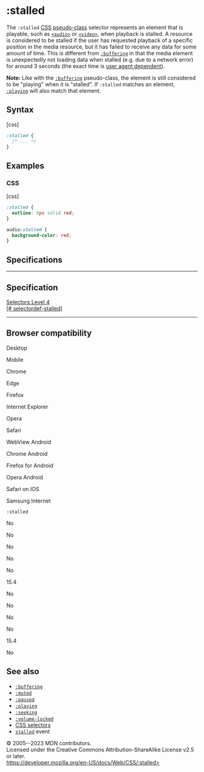 :stalled
========

The `:stalled` [CSS](https://developer.mozilla.org/en-US/docs/Web/CSS)
[pseudo-class](pseudo-classes.md) selector represents an element that is
playable, such as
[`<audio>`](https://developer.mozilla.org/en-US/docs/Web/HTML/Element/audio)
or
[`<video>`](https://developer.mozilla.org/en-US/docs/Web/HTML/Element/video),
when playback is stalled. A resource is considered to be stalled if the
user has requested playback of a specific position in the media
resource, but it has failed to receive any data for some amount of time.
This is different from [`:buffering`](:buffering) in that the media
element is unexpectedly not loading data when stalled (e.g. due to a
network error) for around 3 seconds (the exact time is [user agent
dependent](https://html.spec.whatwg.org/multipage/media.html#stall-timeout)).

**Note:** Like with the [`:buffering`](:buffering) pseudo-class, the
element is still considered to be \"playing\" when it is \"stalled\". If
`:stalled` matches an element, [`:playing`](:playing) will also match
that element.

Syntax
------

[css]

```css
:stalled {
  /* ... */
}
```

Examples
--------

### CSS

[css]

```css
:stalled {
  outline: 5px solid red;
}

audio:stalled {
  background-color: red;
}
```

Specifications
--------------

  ----------------------------------------------------------------------------------------

Specification
  ----------------------------------------------------------------------------------------

  [Selectors Level 4\
  [\#
  selectordef-stalled]](https://drafts.csswg.org/selectors/#selectordef-stalled)

  ----------------------------------------------------------------------------------------

Browser compatibility
---------------------

Desktop

Mobile

Chrome

Edge

Firefox

Internet Explorer

Opera

Safari

WebView Android

Chrome Android

Firefox for Android

Opera Android

Safari on IOS

Samsung Internet

`:stalled`

No

No

No

No

No

15.4

No

No

No

No

15.4

No

See also
--------

- [`:buffering`](:buffering)
- [`:muted`](:muted)
- [`:paused`](:paused)
- [`:playing`](:playing)
- [`:seeking`](:seeking)
- [`:volume-locked`](:volume-locked)
- [CSS selectors](css_selectors.md)
- [`stalled`](https://developer.mozilla.org/en-US/docs/Web/API/HTMLMediaElement/stalled_event)
    event

© 2005--2023 MDN contributors.\
Licensed under the Creative Commons Attribution-ShareAlike License v2.5
or later.\
https://developer.mozilla.org/en-US/docs/Web/CSS/:stalled>
